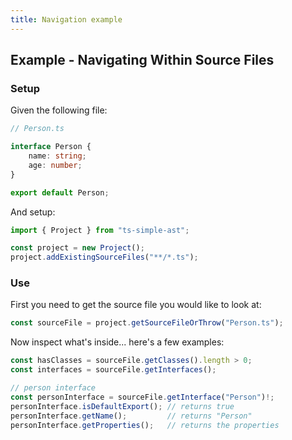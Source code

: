 ```yaml
---
title: Navigation example
---
```


## Example - Navigating Within Source Files

### Setup

Given the following file:

```ts
// Person.ts

interface Person {
    name: string;
    age: number;
}

export default Person;
```

And setup:

```ts
import { Project } from "ts-simple-ast";

const project = new Project();
project.addExistingSourceFiles("**/*.ts");
```

### Use

First you need to get the source file you would like to look at:

```ts
const sourceFile = project.getSourceFileOrThrow("Person.ts");
```

Now inspect what's inside... here's a few examples:

```ts
const hasClasses = sourceFile.getClasses().length > 0;
const interfaces = sourceFile.getInterfaces();

// person interface
const personInterface = sourceFile.getInterface("Person")!;
personInterface.isDefaultExport(); // returns true
personInterface.getName();         // returns "Person"
personInterface.getProperties();   // returns the properties
```
